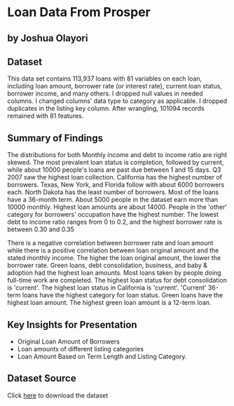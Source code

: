 # Loan Data From Prosper
## by Joshua Olayori


## Dataset

This data set contains 113,937 loans with 81 variables on each loan, including loan amount, borrower rate (or interest rate), current loan status, borrower income, and many others. I dropped null values in needed columns. I changed columns’ data type to category as applicable. I dropped duplicates in the listing key column. After wrangling, 101094 records remained with 81 features.


## Summary of Findings

The distributions for both Monthly income and debt to income ratio are right skewed. The most prevalent loan status is completion, followed by current, while about 10000 people's loans are past due between 1 and 15 days. Q3 2007 saw the highest loan collection. California has the highest number of borrowers. Texas, New York, and Florida follow with about 6000 borrowers each. North Dakota has the least number of borrowers. Most of the loans have a 36-month term. About 5000 people in the dataset earn more than 10000 monthly. Highest loan amounts are about 14000. People in the 'other' category for borrowers' occupation have the highest number. The lowest debt to income ratio ranges from 0 to 0.2, and the highest borrower rate is between 0.30 and 0.35

There is a negative correlation between borrower rate and loan amount while there is a positive correlation between loan original amount and the stated monthly income. The higher the loan original amount, the lower the borrower rate. Green loans, debt consolidation, business, and baby & adoption had the highest loan amounts. Most loans taken by people doing full-time work are completed. The highest loan status for debt consolidation is 'current'. The highest loan status in California is 'current'. 'Current' 36-term loans have the highest category for loan status. Green loans have the highest loan amount. The highest green loan amount is a 12-term loan.


## Key Insights for Presentation

* Original Loan Amount of Borrowers
* Loan amounts of different listing categories
* Loan Amount Based on Term Length and Listing Category.
## Dataset Source
Click [here](https://s3.amazonaws.com/udacity-hosted-downloads/ud651/prosperLoanData.csv) to download the dataset

